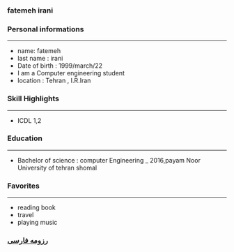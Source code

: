 
### fatemeh irani


### Personal informations

---
+ name: fatemeh
+ last name : irani
+ Date of birth : 1999/march/22
+ I am a Computer engineering student
+ location : Tehran , I.R.Iran


### Skill Highlights

---
+ ICDL 1,2


### Education

---
+ Bachelor of science : computer Engineering
_ 2016,payam Noor University of tehran shomal 

### Favorites

---
+ reading book
+ travel 
+ playing music


### [رزومه فارسی](resume-fa.md)
